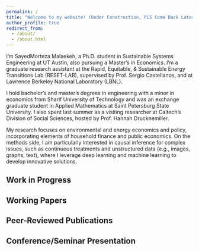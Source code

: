 ```yaml
---
permalink: /
title: "Welcome to my website! (Under Construction, PLS Come Back Later)"
author_profile: true
redirect_from: 
  - /about/
  - /about.html
---
```


I’m SayedMorteza Malaekeh, a Ph.D. student in Sustainable Systems Engineering at UT Austin, also pursuing a Master’s in Economics. I’m a graduate research assistant at the Rapid, Equitable, & Sustainable Energy Transitions Lab (RESET-LAB), supervised by Prof. Sergio Castellanos, and at Lawrence Berkeley National Laboratory (LBNL).

I hold bachelor’s and master’s degrees in engineering with a minor in economics from Sharif University of Technology and was an exchange graduate student in Applied Mathematics at Saint Petersburg State University. I also spent last summer as a visiting researcher at Caltech’s Division of Social Sciences, hosted by Prof. Hannah Drucknemiller.

My research focuses on environmental and energy economics and policy, incorporating elements of household finance and public economics. On the methods side, I am particularly interested in causal inference for complex issues, such as continuous treatments and unstructured data (e.g., images, graphs, text), where I leverage deep learning and machine learning to develop innovative solutions.

Work in Progress
------



Working Papers
------



Peer-Reviewed Publications
------


Conference/Seminar Presentation
------
